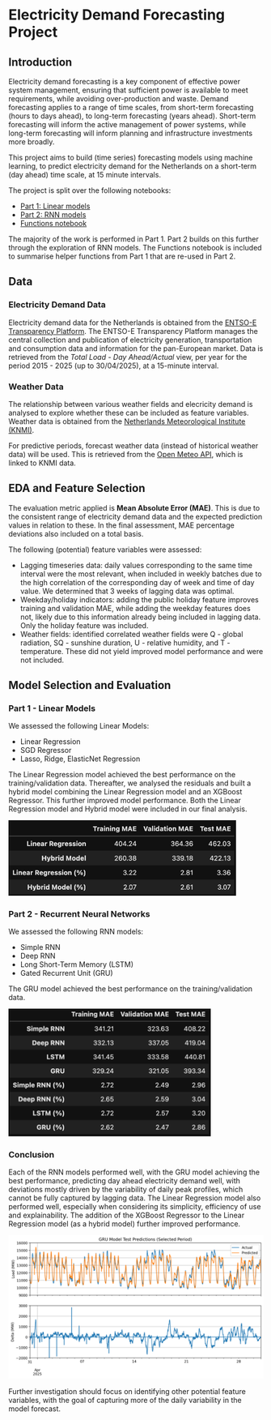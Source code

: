 # Electricity Demand Forecasting Project

## Introduction
Electricity demand forecasting is a key component of effective power system management, ensuring that sufficient power is available to meet requirements, while avoiding over-production and waste. Demand forecasting applies to a range of time scales, from short-term forecasting (hours to days ahead), to long-term forecasting (years ahead). Short-term forecasting will inform the active management of power systems, while long-term forecasting will inform planning and infrastructure investments more broadly.

This project aims to build (time series) forecasting models using machine learning, to predict electricity demand for the Netherlands on a short-term (day ahead) time scale, at 15 minute intervals.

The project is split over the following notebooks:
- [Part 1: Linear models](https://github.com/pdmasson/electricity-demand-forecasting/blob/main/Electricity_Demand_Forecast_Part_1.ipynb)
- [Part 2: RNN models](https://github.com/pdmasson/electricity-demand-forecasting/blob/main/Electricity_Demand_Forecast_Part_2.ipynb)
- [Functions notebook](https://github.com/pdmasson/electricity-demand-forecasting/blob/main/Functions.ipynb)

The majority of the work is performed in Part 1. Part 2 builds on this further through the exploration of RNN models. The Functions notebook is included to summarise helper functions from Part 1 that are re-used in Part 2.

## Data
### Electricity Demand Data
Electricity demand data for the Netherlands is obtained from the [ENTSO-E Transparency Platform](https://transparency.entsoe.eu/). The ENTSO-E Transparency Platform manages the central collection and publication of electricity generation, transportation and consumption data and information for the pan-European market. Data is retrieved from the _Total Load - Day Ahead/Actual_ view, per year for the period 2015 - 2025 (up to 30/04/2025), at a 15-minute interval.

### Weather Data
The relationship between various weather fields and elecricity demand is analysed to explore whether these can be included as feature variables. Weather data is obtained from the [Netherlands Meteorological Institute (KNMI)](https://www.knmi.nl/nederland-nu/klimatologie/uurgegevens).

For predictive periods, forecast weather data (instead of historical weather data) will be used. This is retrieved from the [Open Meteo API](https://open-meteo.com/en/docs/historical-forecast-api), which is linked to KNMI data.

## EDA and Feature Selection
The evaluation metric applied is **Mean Absolute Error (MAE)**. This is due to the consistent range of electricity demand data and the expected prediction values in relation to these. In the final assessment, MAE percentage deviations also included on a total basis.

The following (potential) feature variables were assessed:
- Lagging timeseries data: daily values corresponding to the same time interval were the most relevant, when included in weekly batches due to the high correlation of the corresponding day of week and time of day value. We determined that 3 weeks of lagging data was optimal.
- Weekday/holiday indicators: adding the public holiday feature improves training and validation MAE, while adding the weekday features does not, likely due to this information already being included in lagging data. Only the holiday feature was included.
- Weather fields: identified correlated weather fields were Q - global radiation, SQ - sunshine duration, U - relative humidity, and T - temperature. These did not yield improved model performance and were not included.

## Model Selection and Evaluation
### Part 1 - Linear Models
We assessed the following Linear Models:
- Linear Regression
- SGD Regressor
- Lasso, Ridge, ElasticNet Regression

The Linear Regression model achieved the best performance on the training/validation data. Thereafter, we analysed the residuals and built a hybrid model combining the Linear Regression model and an XGBoost Regressor. This further improved model performance. Both the Linear Regression model and Hybrid model were included in our final analysis.

<img src="https://github.com/pdmasson/electricity-demand-forecasting/blob/main/images/linear-model.png" width=450 />

### Part 2 - Recurrent Neural Networks
We assessed the following RNN models:
- Simple RNN
- Deep RNN
- Long Short-Term Memory (LSTM)
- Gated Recurrent Unit (GRU)

The GRU model achieved the best performance on the training/validation data.

<img src="https://github.com/pdmasson/electricity-demand-forecasting/blob/main/images/rnn-models.png" width=400 />

### Conclusion
Each of the RNN models performed well, with the GRU model achieving the best performance, predicting day ahead electricity demand well, with deviations mostly driven by the variability of daily peak profiles, which cannot be fully captured by lagging data. The Linear Regression model also performed well, especially when considering its simplicity, efficiency of use and explainability. The addition of the XGBoost Regressor to the Linear Regression model (as a hybrid model) further improved performance.

![](https://github.com/pdmasson/electricity-demand-forecasting/blob/main/images/gru-predictions.png)

Further investigation should focus on identifying other potential feature variables, with the goal of capturing more of the daily variability in the model forecast.








